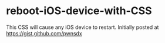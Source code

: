 # reboot-iOS-device-with-CSS
This CSS will cause any iOS device to restart. Initially posted at https://gist.github.com/pwnsdx
